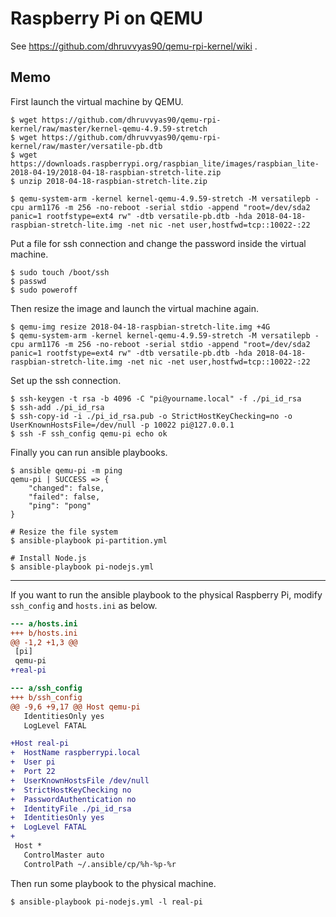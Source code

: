 # Raspberry Pi on QEMU

See https://github.com/dhruvvyas90/qemu-rpi-kernel/wiki .

## Memo

First launch the virtual machine by QEMU.

```console
$ wget https://github.com/dhruvvyas90/qemu-rpi-kernel/raw/master/kernel-qemu-4.9.59-stretch
$ wget https://github.com/dhruvvyas90/qemu-rpi-kernel/raw/master/versatile-pb.dtb
$ wget https://downloads.raspberrypi.org/raspbian_lite/images/raspbian_lite-2018-04-19/2018-04-18-raspbian-stretch-lite.zip
$ unzip 2018-04-18-raspbian-stretch-lite.zip

$ qemu-system-arm -kernel kernel-qemu-4.9.59-stretch -M versatilepb -cpu arm1176 -m 256 -no-reboot -serial stdio -append "root=/dev/sda2 panic=1 rootfstype=ext4 rw" -dtb versatile-pb.dtb -hda 2018-04-18-raspbian-stretch-lite.img -net nic -net user,hostfwd=tcp::10022-:22
```

Put a file for ssh connection and change the password inside the virtual machine.

```console
$ sudo touch /boot/ssh
$ passwd
$ sudo poweroff
```

Then resize the image and launch the virtual machine again.

```
$ qemu-img resize 2018-04-18-raspbian-stretch-lite.img +4G
$ qemu-system-arm -kernel kernel-qemu-4.9.59-stretch -M versatilepb -cpu arm1176 -m 256 -no-reboot -serial stdio -append "root=/dev/sda2 panic=1 rootfstype=ext4 rw" -dtb versatile-pb.dtb -hda 2018-04-18-raspbian-stretch-lite.img -net nic -net user,hostfwd=tcp::10022-:22
```

Set up the ssh connection.

```
$ ssh-keygen -t rsa -b 4096 -C "pi@yourname.local" -f ./pi_id_rsa
$ ssh-add ./pi_id_rsa
$ ssh-copy-id -i ./pi_id_rsa.pub -o StrictHostKeyChecking=no -o UserKnownHostsFile=/dev/null -p 10022 pi@127.0.0.1
$ ssh -F ssh_config qemu-pi echo ok
```

Finally you can run ansible playbooks.

```console
$ ansible qemu-pi -m ping
qemu-pi | SUCCESS => {
    "changed": false,
    "failed": false,
    "ping": "pong"
}

# Resize the file system
$ ansible-playbook pi-partition.yml

# Install Node.js
$ ansible-playbook pi-nodejs.yml
```

----

If you want to run the ansible playbook to the physical Raspberry Pi, modify `ssh_config` and `hosts.ini` as below.

```diff
--- a/hosts.ini
+++ b/hosts.ini
@@ -1,2 +1,3 @@
 [pi]
 qemu-pi
+real-pi
```

```diff
--- a/ssh_config
+++ b/ssh_config
@@ -9,6 +9,17 @@ Host qemu-pi
   IdentitiesOnly yes
   LogLevel FATAL

+Host real-pi
+  HostName raspberrypi.local
+  User pi
+  Port 22
+  UserKnownHostsFile /dev/null
+  StrictHostKeyChecking no
+  PasswordAuthentication no
+  IdentityFile ./pi_id_rsa
+  IdentitiesOnly yes
+  LogLevel FATAL
+
 Host *
   ControlMaster auto
   ControlPath ~/.ansible/cp/%h-%p-%r
```

Then run some playbook to the physical machine.

```console
$ ansible-playbook pi-nodejs.yml -l real-pi
```
